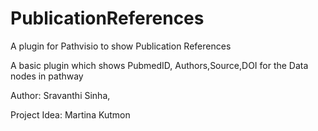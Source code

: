 PublicationReferences
=====================

A plugin for Pathvisio to show Publication References


A basic plugin which shows PubmedID, Authors,Source,DOI for the Data nodes in pathway


Author: Sravanthi Sinha,

Project Idea: Martina Kutmon


